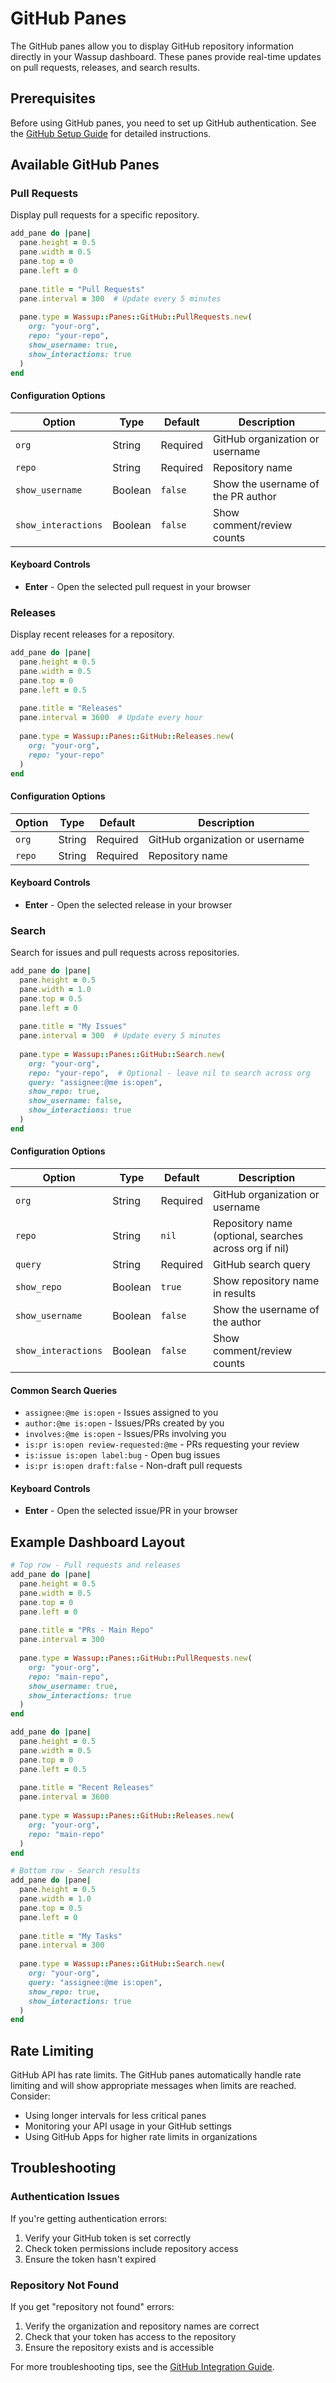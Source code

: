 # GitHub Panes

The GitHub panes allow you to display GitHub repository information directly in your Wassup dashboard. These panes provide real-time updates on pull requests, releases, and search results.

## Prerequisites

Before using GitHub panes, you need to set up GitHub authentication. See the [GitHub Setup Guide](../integrations/github/setup.md) for detailed instructions.

## Available GitHub Panes

### Pull Requests

Display pull requests for a specific repository.

```ruby
add_pane do |pane|
  pane.height = 0.5
  pane.width = 0.5
  pane.top = 0
  pane.left = 0
  
  pane.title = "Pull Requests"
  pane.interval = 300  # Update every 5 minutes
  
  pane.type = Wassup::Panes::GitHub::PullRequests.new(
    org: "your-org",
    repo: "your-repo",
    show_username: true,
    show_interactions: true
  )
end
```

#### Configuration Options

| Option | Type | Default | Description |
|--------|------|---------|-------------|
| `org` | String | Required | GitHub organization or username |
| `repo` | String | Required | Repository name |
| `show_username` | Boolean | `false` | Show the username of the PR author |
| `show_interactions` | Boolean | `false` | Show comment/review counts |

#### Keyboard Controls

- **Enter** - Open the selected pull request in your browser

### Releases

Display recent releases for a repository.

```ruby
add_pane do |pane|
  pane.height = 0.5
  pane.width = 0.5
  pane.top = 0
  pane.left = 0.5
  
  pane.title = "Releases"
  pane.interval = 3600  # Update every hour
  
  pane.type = Wassup::Panes::GitHub::Releases.new(
    org: "your-org",
    repo: "your-repo"
  )
end
```

#### Configuration Options

| Option | Type | Default | Description |
|--------|------|---------|-------------|
| `org` | String | Required | GitHub organization or username |
| `repo` | String | Required | Repository name |

#### Keyboard Controls

- **Enter** - Open the selected release in your browser

### Search

Search for issues and pull requests across repositories.

```ruby
add_pane do |pane|
  pane.height = 0.5
  pane.width = 1.0
  pane.top = 0.5
  pane.left = 0
  
  pane.title = "My Issues"
  pane.interval = 300  # Update every 5 minutes
  
  pane.type = Wassup::Panes::GitHub::Search.new(
    org: "your-org",
    repo: "your-repo",  # Optional - leave nil to search across org
    query: "assignee:@me is:open",
    show_repo: true,
    show_username: false,
    show_interactions: true
  )
end
```

#### Configuration Options

| Option | Type | Default | Description |
|--------|------|---------|-------------|
| `org` | String | Required | GitHub organization or username |
| `repo` | String | `nil` | Repository name (optional, searches across org if nil) |
| `query` | String | Required | GitHub search query |
| `show_repo` | Boolean | `true` | Show repository name in results |
| `show_username` | Boolean | `false` | Show the username of the author |
| `show_interactions` | Boolean | `false` | Show comment/review counts |

#### Common Search Queries

- `assignee:@me is:open` - Issues assigned to you
- `author:@me is:open` - Issues/PRs created by you
- `involves:@me is:open` - Issues/PRs involving you
- `is:pr is:open review-requested:@me` - PRs requesting your review
- `is:issue is:open label:bug` - Open bug issues
- `is:pr is:open draft:false` - Non-draft pull requests

#### Keyboard Controls

- **Enter** - Open the selected issue/PR in your browser

## Example Dashboard Layout

```ruby
# Top row - Pull requests and releases
add_pane do |pane|
  pane.height = 0.5
  pane.width = 0.5
  pane.top = 0
  pane.left = 0
  
  pane.title = "PRs - Main Repo"
  pane.interval = 300
  
  pane.type = Wassup::Panes::GitHub::PullRequests.new(
    org: "your-org",
    repo: "main-repo",
    show_username: true,
    show_interactions: true
  )
end

add_pane do |pane|
  pane.height = 0.5
  pane.width = 0.5
  pane.top = 0
  pane.left = 0.5
  
  pane.title = "Recent Releases"
  pane.interval = 3600
  
  pane.type = Wassup::Panes::GitHub::Releases.new(
    org: "your-org",
    repo: "main-repo"
  )
end

# Bottom row - Search results
add_pane do |pane|
  pane.height = 0.5
  pane.width = 1.0
  pane.top = 0.5
  pane.left = 0
  
  pane.title = "My Tasks"
  pane.interval = 300
  
  pane.type = Wassup::Panes::GitHub::Search.new(
    org: "your-org",
    query: "assignee:@me is:open",
    show_repo: true,
    show_interactions: true
  )
end
```

## Rate Limiting

GitHub API has rate limits. The GitHub panes automatically handle rate limiting and will show appropriate messages when limits are reached. Consider:

- Using longer intervals for less critical panes
- Monitoring your API usage in your GitHub settings
- Using GitHub Apps for higher rate limits in organizations

## Troubleshooting

### Authentication Issues

If you're getting authentication errors:

1. Verify your GitHub token is set correctly
2. Check token permissions include repository access
3. Ensure the token hasn't expired

### Repository Not Found

If you get "repository not found" errors:

1. Verify the organization and repository names are correct
2. Check that your token has access to the repository
3. Ensure the repository exists and is accessible

For more troubleshooting tips, see the [GitHub Integration Guide](../integrations/github/setup.md).